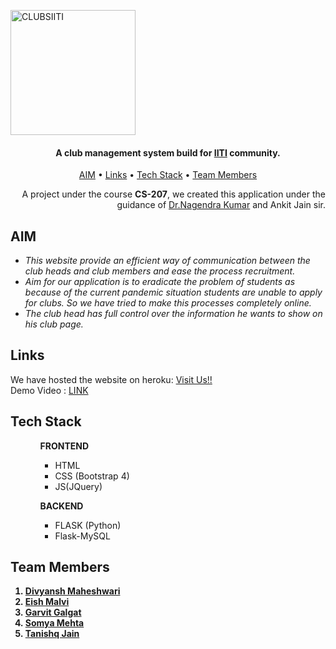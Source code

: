 <a href="https://clubs-iiti.herokuapp.com/"><img src="https://user-images.githubusercontent.com/59741135/109805900-04823b80-7c4a-11eb-8335-d59325487ab4.png" alt="CLUBSIITI" width="200"></a>
<h4 align="center">A club management system build for  <a href="https://www.iiti.ac.in/" target="_blank">IITI</a> community.</h4>
<p align="center">
  <a href="#aim">AIM</a> •
  <a href="#links">Links</a> •
  <a href="#tech-stack">Tech Stack</a> •
  <a href="#team-members">Team Members</a>
</p>


<p align="right">
A project under the course <b>CS-207</b>, we created this application under the guidance of <a href="https://sites.google.com/view/nagendrak/">Dr.Nagendra Kumar</a> and Ankit Jain sir.
</p>

## AIM

* <em>This website provide an efficient way of communication between the club heads and club members and ease the process recruitment.</em>
* <em>Aim for our application is to eradicate the problem of students as because of the current pandemic situation students are unable to apply for clubs.
		So we have tried to make this processes completely online.</em>
* <em>The club head has full control over the information he wants to show on his club page.</em>


## Links
We have hosted the website on heroku: <a href="https://clubs-iiti.herokuapp.com/">Visit Us!!</a>  
Demo Video : <a href="https://drive.google.com/file/d/1SFoFgWY0zGZmcvaYm_TApySEPZwFAgGi/view?usp=sharing">LINK</a>


## Tech Stack

<ul>	
	<ul>
		<b>FRONTEND</b>
		<ul>
			<li>HTML</li>
			<li>CSS (Bootstrap 4) </li>
			<li>JS(JQuery)</li>
		</ul>
	</ul>
	<ul>
		<b>BACKEND</b>
		<ul>
			<li>FLASK (Python)</li>
			<li>Flask-MySQL</li>
		</ul>
	</ul>
</ul>

## Team Members

<b>
	<ol>
		<li><a href="https://github.com/dmdivyansh">Divyansh Maheshwari</a></li>
		<li><a href="https://github.com/eeshmalvi">Eish Malvi</a></li>
		<li><a href="https://github.com/gg-dev-05">Garvit Galgat</a></li>
		<li><a href="https://github.com/somyamehta24">Somya Mehta</a> </li>
		<li><a href="https://github.com/Tanishq-30">Tanishq Jain</a></li>
	</ol>
</b>

